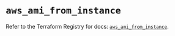 # `aws_ami_from_instance`

Refer to the Terraform Registry for docs: [`aws_ami_from_instance`](https://registry.terraform.io/providers/hashicorp/aws/6.13.0/docs/resources/ami_from_instance).

